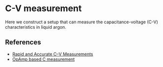 # C-V measurement

Here we construct a setup that can measure the capacitance-voltage (C-V) characteristics in liquid argon.

## References

- [Rapid and Accurate C–V Measurements](https://ieeexplore.ieee.org/document/7556300)
- [OpAmp based C measurement](https://electronics.stackexchange.com/questions/417273/capacitance-measurement-circuit)